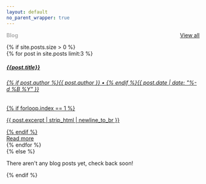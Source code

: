 ```yaml
---
layout: default
no_parent_wrapper: true
---
```

<div style="margin: auto;">
    <div class="row home-row">
        <div id="projects">
            <div class="project-row">
                <div class="project">
                    <a id="project-rs" href="https://runescape.wiki/" >
                        <div class="logo"></div>
                    </a>
                </div>
                <div class="project">
                    <a id="project-osrs" href="https://oldschool.runescape.wiki/">
                        <div class="logo"></div>
                    </a>
                </div>
                <div class="project">
                    <a id="project-rsc" href="https://classic.runescape.wiki/" >
                        <div class="logo"></div>
                    </a>
                </div>
                <div class="project">
                    <a id="project-mc" href="https://minecraft.wiki/" >
                        <div class="logo"></div>
                    </a>
                </div>
                <div class="project">
                    <a id="project-lol" href="https://wiki.leagueoflegends.com/en-us/" >
                        <div class="logo"></div>
                    </a>
                </div>
                <div class="project">
                    <a id="project-2xko" href="https://wiki.play2xko.com/en-us/" >
                        <div class="logo"></div>
                    </a>
                </div>
                <div class="project">
                    <a id="project-wf" href="https://wiki.warframe.com/" >
                        <div class="logo"></div>
                    </a>
                </div>
                <div class="project">
                    <a id="project-vs" href="https://vampire.survivors.wiki/" >
                        <div class="logo"></div>
                    </a>
                </div>
                <div class="project">
                    <a id="project-balatro" href="https://balatrowiki.org/" >
                        <div class="logo"></div>
                    </a>
                </div>
                <div class="project">
                    <a id="project-smite2" href="https://wiki.smite2.com/" >
                        <div class="logo"></div>
                    </a>
                </div>
            </div>
        </div>
        <div class="blog-container">
            <div style="display: flex; align-items: center; margin-bottom: 1em; gap: 1em; justify-content: space-between">
                <h2 style="font-size: 1em; font-weight: bold; margin: 0; color: #afafaf;">Blog</h2>
                <a href="/blog/" class="blog-all-posts">
                    View all
                </a>
            </div>
            {% if site.posts.size > 0 %}
            <div id="posts">
                <div class="row" style="flex-direction: column; gap: 5px;">
                    {% for post in site.posts limit:3 %}
                    <div class="post-col">
                        <a href="{{post.url}}" class="card text-white">
                            <div class="card-header">
                                <h5 class="card-title">{{post.title}}</h5>
                                <h6 class="card-subtitle">{% if post.author %}{{ post.author }} &#8226; {% endif %}{{ post.date | date: "%-d %B %Y" }}</h6>
                            </div>
                            <div class="card-body">
                                {% if forloop.index == 1 %}
                                <p>{{ post.excerpt | strip_html | newline_to_br }}</p>
                                {% endif %}
                            </div>
                            <div class="card-button">
                                Read more
                            </div>
                        </a>
                    </div>
                    {% endfor %}
                </div>
            </div>
            {% else %}
            <p>There aren't any blog posts yet, check back soon!</p>
            {% endif %}
        </div>
    </div>
</div>
